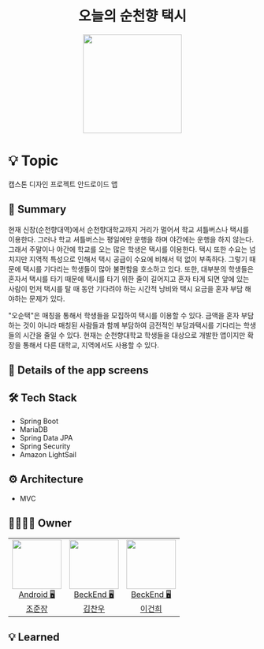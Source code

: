 <h1 align="center">오늘의 순천향 택시</h1>

<p align="center"><img src="ost_logo.png" width="200" height="200"/></p>


# 💡 Topic
캡스톤 디자인 프로젝트 안드로이드 앱


## 📝 Summary
현재 신창(순천향대역)에서 순천향대학교까지 거리가 멀어서 학교 셔틀버스나 택시를 이용한다. 그러나 학교 셔틀버스는 평일에만 운행을 하며 야간에는 운행을 하지 않는다. 그래서 주말이나 야간에 학교를 오는 많은 학생은 택시를 이용한다. 택시 또한 수요는 넘치지만 지역적 특성으로 인해서 택시 공급이 수요에 비해서 턱 없이 부족하다. 그렇기 때문에 택시를 기다리는 학생들이 많아 불편함을 호소하고 있다. 또한, 대부분의 학생들은 혼자서 택시를 타기 때문에 택시를 타기 위한 줄이 길어지고 혼자 타게 되면 앞에 있는 사람이 먼저 택시를 탈 때 동안 기다려야 하는 시간적 낭비와 택시 요금을 혼자 부담 해야하는 문제가 있다.

"오순택"은 매칭을 통해서 학생들을 모집하여 택시를 이용할 수 있다. 금액을 혼자 부담하는 것이 아니라 매칭된 사람들과 함께 부담하여 금전적인 부담과택시를 기다리는 학생들의 시간을 줄일 수 있다. 현재는 순천향대학교 학생들을 대상으로 개발한 앱이지만 확장을 통해서 다른 대학교, 지역에서도 사용할 수 있다.

## 📖 Details of the app screens


## 🛠️ ****Tech Stack****

- Spring Boot
- MariaDB
- Spring Data JPA
- Spring Security
- Amazon LightSail


## ⚙️ Architecture

- MVC


## 👨‍👩‍👧‍👦 Owner

<table>

  <td align=center>
  <a href="https://github.com/junjange">
  <img src="https://avatars.githubusercontent.com/u/69571848?v=4" width="100px"  />
  <br/>
  Android 🖥
  <br/>
  조준장
  </a>
  </td>
 
  <td align=center>
  <a href="https://github.com/chanu2">
  <img src="https://avatars.githubusercontent.com/u/96942183?v=4" width="100px"  />
  <br/>
  BeckEnd 🖥
  <br/>
  김찬우
  </a>
  </td>
  
  <td align=center>
  <a href="https://github.com/GeonHui2">
  <img src="https://avatars.githubusercontent.com/u/92250144?v=4" width="100px"  />
  <br/>
  BeckEnd 🖥
  <br/>
  이건희
  </a>
  </td>
  
</tr>
 
  
</table>


## 💡 ****Learned****
